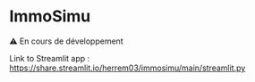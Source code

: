 # ImmoSimu

:warning: En cours de développement

Link to Streamlit app : https://share.streamlit.io/herrem03/immosimu/main/streamlit.py

